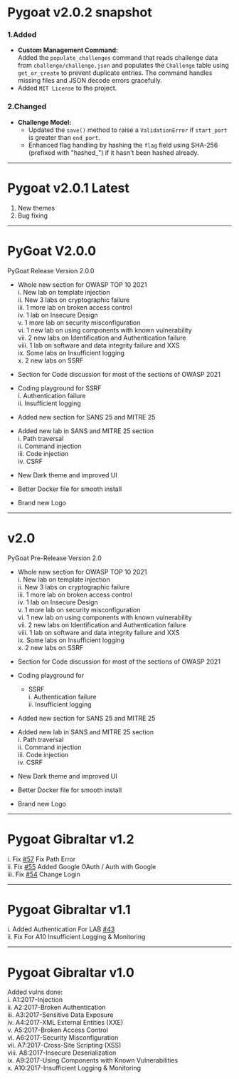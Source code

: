# Pygoat v2.0.2 snapshot
### 1.Added
- **Custom Management Command:**  
  Added the `populate_challenges` command that reads challenge data from `challenge/challenge.json` and populates the `Challenge` table using `get_or_create` to prevent duplicate entries. The command handles missing files and JSON decode errors gracefully.
- Added `MIT License` to the project.

### 2.Changed
- **Challenge Model:**  
  - Updated the `save()` method to raise a `ValidationError` if `start_port` is greater than `end_port`.
  - Enhanced flag handling by hashing the `flag` field using SHA-256 (prefixed with "hashed_") if it hasn't been hashed already.

---

# Pygoat v2.0.1 Latest

1. New themes  
2. Bug fixing  

---

# PyGoat V2.0.0  

PyGoat Release Version 2.0.0  

* Whole new section for OWASP TOP 10 2021  
    i. New lab on template injection  
    ii. New 3 labs on cryptographic failure  
    iii. 1 more lab on broken access control  
    iv. 1 lab on Insecure Design  
    v. 1 more lab on security misconfiguration  
    vi. 1 new lab on using components with known vulnerability  
    vii. 2 new labs on Identification and Authentication failure  
    viii. 1 lab on software and data integrity failure and XXS  
    ix. Some labs on Insufficient logging  
    x. 2 new labs on SSRF  

* Section for Code discussion for most of the sections of OWASP 2021  

* Coding playground for SSRF  
        i. Authentication failure  
        ii. Insufficient logging  

* Added new section for SANS 25 and MITRE 25  

* Added new lab in SANS and MITRE 25 section  
    i. Path traversal  
    ii. Command injection  
    iii. Code injection  
    iv. CSRF  

* New Dark theme and improved UI  

* Better Docker file for smooth install  

* Brand new Logo  

---

# v2.0  

PyGoat Pre-Release Version 2.0  

* Whole new section for OWASP TOP 10 2021  
    i. New lab on template injection  
    ii. New 3 labs on cryptographic failure  
    iii. 1 more lab on broken access control  
    iv. 1 lab on Insecure Design  
    v. 1 more lab on security misconfiguration  
    vi. 1 new lab on using components with known vulnerability  
    vii. 2 new labs on Identification and Authentication failure  
    viii. 1 lab on software and data integrity failure and XXS  
    ix. Some labs on Insufficient logging  
    x. 2 new labs on SSRF  

* Section for Code discussion for most of the sections of OWASP 2021  

* Coding playground for  
    - SSRF  
        i. Authentication failure  
        ii. Insufficient logging  

* Added new section for SANS 25 and MITRE 25  

* Added new lab in SANS and MITRE 25 section  
    i. Path traversal  
    ii. Command injection  
    iii. Code injection  
    iv. CSRF  

* New Dark theme and improved UI  

* Better Docker file for smooth install  

* Brand new Logo  

---

# Pygoat Gibraltar v1.2  

i. Fix [#57](https://github.com/adeyosemanputra/pygoat/pull/57) Fix Path Error  
ii. Fix [#55](https://github.com/adeyosemanputra/pygoat/pull/55) Added Google OAuth / Auth with Google  
iii. Fix [#54](https://github.com/adeyosemanputra/pygoat/pull/54) Change Login  

---

# Pygoat Gibraltar v1.1  

i. Added Authentication For LAB [#43](https://github.com/adeyosemanputra/pygoat/pull/43)  
ii. Fix For A10 Insufficient Logging & Monitoring  

---

# Pygoat Gibraltar v1.0  

Added vulns done:  
i. A1:2017-Injection  
ii. A2:2017-Broken Authentication  
iii. A3:2017-Sensitive Data Exposure  
iv. A4:2017-XML External Entities (XXE)  
v. A5:2017-Broken Access Control  
vi. A6:2017-Security Misconfiguration  
vii. A7:2017-Cross-Site Scripting (XSS)  
viii. A8:2017-Insecure Deserialization  
ix. A9:2017-Using Components with Known Vulnerabilities  
x. A10:2017-Insufficient Logging & Monitoring  
